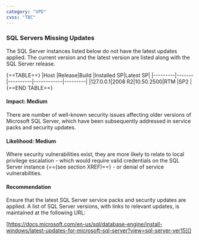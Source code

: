 ```yaml
---
category: "UPD"
cvss: "TBC"
---
```

### SQL Servers Missing Updates
The SQL Server instances listed below do not have the latest updates applied. The current version and the latest version are listed along with the SQL Server release.

{==TABLE==}
|Host     |Release|Build     |Installed SP|Latest SP|
|---------|-------|----------|------------|---------|
|127.0.0.1|2008 R2|10.50.2500|RTM         |SP2      |
{==END TABLE==}
#### Impact: Medium
There are number of well-known security issues affecting older versions of Microsoft SQL Server, which have been subsequently addressed in service packs and security updates.
#### Likelihood: Medium
Where security vulnerabilities exist, they are more likely to relate to local privilege escalation - which would require valid credentials on the SQL Server instance {==(see section XREF)==} - or denial of service vulnerabilities.
#### Recommendation
Ensure that the latest SQL Server service packs and security updates are applied. A list of SQL Server versions, with links to relevant updates, is maintained at the following URL:

[https://docs.microsoft.com/en-us/sql/database-engine/install-windows/latest-updates-for-microsoft-sql-server?view=sql-server-ver15]()
